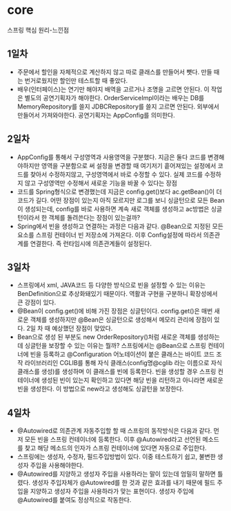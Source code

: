 # core
스프링 핵심 원리-느낀점

## 1일차
- 주문에서 할인을 자체적으로 계산하지 않고 따로 클래스를 만들어서 뺏다.
  만들 때는 번거로웠지만 할인만 테스트할 때 좋았다.
- 배우(인터페이스)는 연기만 해야지 배역을 고르거나 조명을 고르면 안된다. 이 작업은 별도의 공연기획자가 해야한다.
  OrderServiceImpl이라는 배우는 DB를 MemoryRepository를 쓸지 JDBCRepository를 쓸지 고르면 안된다. 외부에서 만들어서 가져와야한다.
  공연기획자는 AppConfig를 의미한다.

## 2일차
- AppConfig를 통해서 구성영역과 사용영역을 구분했다. 지금은 둘다 코드를 변경해야하지만 영역을 구분함으로 써 설정을 변경할 때 여기저기 흩어져있는 설정에서 코드를 찾아서 수정하지않고, 구성영역에서 바로 수정할 수 있다. 실제 코드를 수정하지 않고 구성영역만 수정해서 새로운 기능을 바꿀 수 있다는 장점
- 코드를 Spring형식으로 변경했는데 지금은 config.get()보다 ac.getBean()이 더 코드가 길다. 어떤 장점이 있는지 아직 모르지만 로그를 보니 싱글턴으로 모든 Bean이 생성되는데, config를 바로 사용하면 계속 새로 객체를 생성하고 ac방법은 싱글턴이라서 한 객체를 돌려쓴다는 장점이 있는걸까?
- Spring에서 빈을 생성하고 연결하는 과정은 다음과 같다. @Bean으로 지정된 모든 요소를 스프링 컨테이너 빈 저장소에 가져온다. 이후 Config설정에 따라서 의존관계를 연결한다. 즉 런타임시에 의존관계들이 설정된다.

## 3일차
- 스프링에서 xml, JAVA코드 등 다양한 방식으로 빈을 설정할 수 있는 이유는 BenDefinition으로 추상화돼있기 때문이다. 역활과 구현을 구분하니 확장성에서 큰 강점이 있다.
- @Bean이 config.get()에 비해 가진 장점은 싱글턴이다. config.get()은 매번 새로운 객체를 생성하지만 @Bean은 싱글턴으로 생성해서 메모리 관리에 장점이 있다. 2일 차 때 예상했던 장점이 맞았다.
- Bean으로 생성 된 부분도 new OrderRepository()처럼 새로운 객체를 생성하는데 싱글턴을 보장할 수 있는 이유는 뭘까? 스프링에서는 @Bean으로 스프링 컨테이너에 빈을 등록하고 @Configuration 어노테이션이 붙은 클래스는 바이트 코드 조작 라이브러리인 CGLIB를 통해 자식 클래스(config명@cglib 라는 이름으로 자식클래스를 생성)를 생성하며 이 클래스를 빈에 등록한다. 빈을 생성할 경우 스프링 컨테이너에 생성된 빈이 있는지 확인하고 있다면 해당 빈을 리턴하고 아니라면 새로운 빈을 생성한다. 이 방법으로 new라고 생성해도 싱글턴을 보장한다.

## 4일차
- @Autowired로 의존관계 자동주입할 할 때 스프링의 동작방식은 다음과 같다. 먼저 모든 빈을 스프링 컨테이너에 등록한다. 이후 @Autowired라고 선언된 메소드를 찾고 해당 메소드의 인자가 스프링 컨테이너에 있다면 자동으로 주입한다.
- 스프링에는 생성자, 수정자, 필드주입방법이 있다. 이중 테스트하기 쉽고, 불변한 생성자 주입을 사용해야한다.
- @Autowired를 지양하고 생성자 주입을 사용하라는 말이 있는데 엄밀히 말하면 틀렸다. 생성자 주입자체가 @Autowired를 한 것과 같은 효과를 내기 때문에 필드 주입을 지양하고 생성자 주입을 사용하라가 맞는 표현이다. 생성자 주입에 @Autowired를 붙여도 정상적으로 작동한다. 
